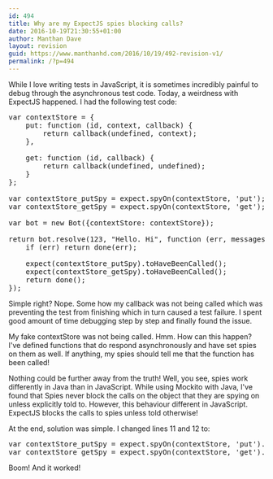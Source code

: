 ```yaml
---
id: 494
title: Why are my ExpectJS spies blocking calls?
date: 2016-10-19T21:30:55+01:00
author: Manthan Dave
layout: revision
guid: https://www.manthanhd.com/2016/10/19/492-revision-v1/
permalink: /?p=494
---
```

While I love writing tests in JavaScript, it is sometimes incredibly painful to debug through the asynchronous test code. Today, a weirdness with ExpectJS happened. I had the following test code:
<pre class="lang:js decode:true">var contextStore = {
    put: function (id, context, callback) {
        return callback(undefined, context);
    },

    get: function (id, callback) {
        return callback(undefined, undefined);
    }
};

var contextStore_putSpy = expect.spyOn(contextStore, 'put');
var contextStore_getSpy = expect.spyOn(contextStore, 'get');

var bot = new Bot({contextStore: contextStore});

return bot.resolve(123, "Hello. Hi", function (err, messages) {
    if (err) return done(err);

    expect(contextStore_putSpy).toHaveBeenCalled();
    expect(contextStore_getSpy).toHaveBeenCalled();
    return done();
});</pre>
Simple right? Nope. Some how my callback was not being called which was preventing the test from finishing which in turn caused a test failure. I spent good amount of time debugging step by step and finally found the issue.

My fake contextStore was not being called. Hmm. How can this happen? I've defined functions that do respond asynchronously and have set spies on them as well. If anything, my spies should tell me that the function has been called!

Nothing could be further away from the truth! Well, you see, spies work differently in Java than in JavaScript. While using Mockito with Java, I've found that Spies never block the calls on the object that they are spying on unless explicitly told to. However, this behaviour different in JavaScript. ExpectJS blocks the calls to spies unless told otherwise!

At the end, solution was simple. I changed lines 11 and 12 to:
<pre class="lang:js decode:true ">var contextStore_putSpy = expect.spyOn(contextStore, 'put').andCallThrough();
var contextStore_getSpy = expect.spyOn(contextStore, 'get').andCallThrough();</pre>
Boom! And it worked!